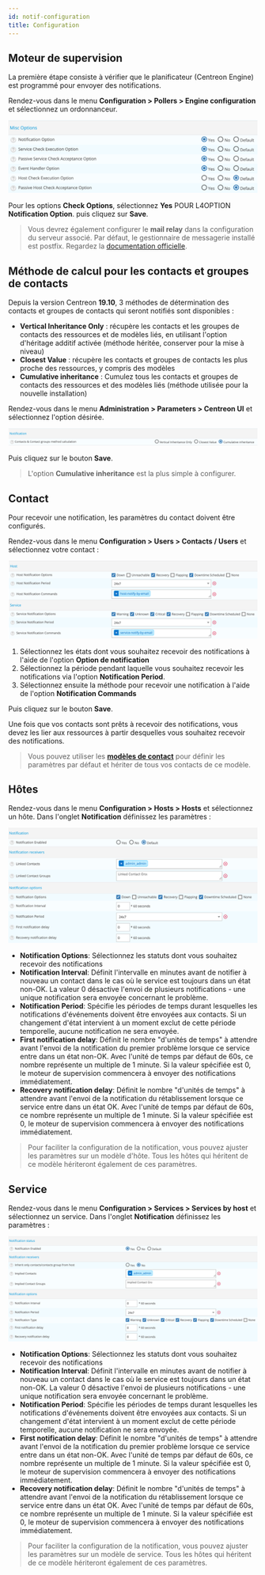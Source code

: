 ```yaml
---
id: notif-configuration
title: Configuration
---
```


## Moteur de supervision

La première étape consiste à vérifier que le planificateur (Centreon Engine) est programmé pour envoyer des
notifications.

Rendez-vous dans le menu **Configuration > Pollers > Engine configuration** et sélectionnez un ordonnanceur.

![image](../assets/alerts/notif_engine_conf.png)

Pour les options **Check Options**, sélectionnez **Yes** POUR L4OPTION **Notification Option**. puis cliquez sur
**Save**.

> Vous devrez également configurer le **mail relay** dans la configuration du serveur associé.
> Par défaut, le gestionnaire de messagerie installé est postfix. Regardez la [documentation officielle](http://www.postfix.org/BASIC_CONFIGURATION_README.html).

## Méthode de calcul pour les contacts et groupes de contacts

Depuis la version Centreon **19.10**, 3 méthodes de détermination des contacts et groupes de contacts qui seront
notifiés sont disponibles :

* **Vertical Inheritance Only** : récupère les contacts et les groupes de contacts des ressources et de modèles liés,
  en utilisant l'option d'héritage additif activée (méthode héritée, conserver pour la mise à niveau)
* **Closest Value** : récupère les contacts et groupes de contacts les plus proche des ressources, y compris des modèles
* **Cumulative inheritance** : Cumulez tous les contacts et groupes de contacts des ressources et des modèles liés
  (méthode utilisée pour la nouvelle installation)

Rendez-vous dans le menu **Administration > Parameters > Centreon UI** et sélectionnez l'option désirée.

![image](../assets/alerts/notif_centreon_config.png)

Puis cliquez sur le bouton **Save**.

> L'option **Cumulative inheritance** est la plus simple à configurer.

## Contact

Pour recevoir une notification, les paramètres du contact doivent être configurés.

Rendez-vous dans le menu **Configuration > Users > Contacts / Users** et sélectionnez votre contact :

![image](../assets/alerts/notif_contact_config.png)

1. Sélectionnez les états dont vous souhaitez recevoir des notifications à l'aide de l'option **Option de notification**
2. Sélectionnez la période pendant laquelle vous souhaitez recevoir les notifications via l'option **Notification Period**.
3. Sélectionnez ensuite la méthode pour recevoir une notification à l'aide de l'option **Notification Commands**

Puis cliquez sur le bouton **Save**.

Une fois que vos contacts sont prêts à recevoir des notifications, vous devez les lier aux ressources à partir desquelles
vous souhaitez recevoir des notifications.

> Vous pouvez utiliser les **[modèles de contact](../monitoring/templates.html#les-modèles-de-contacts)** pour définir les
> paramètres par défaut et hériter de tous vos contacts de ce modèle.

## Hôtes

Rendez-vous dans le menu **Configuration > Hosts > Hosts** et sélectionnez un hôte. Dans l'onglet **Notification**
définissez les paramètres :

![image](../assets/alerts/notif_host_config.png)

* **Notification Options**: Sélectionnez les statuts dont vous souhaitez recevoir des notifications
* **Notification Interval**: Définit l'intervalle en minutes avant de notifier à nouveau un contact dans le cas où le
  service est toujours dans un état non-OK. La valeur 0 désactive l'envoi de plusieurs notifications - une unique
  notification sera envoyée concernant le problème.
* **Notification Period**: Spécifie les périodes de temps durant lesquelles les notifications d'événements doivent
  être envoyées aux contacts. Si un changement d'état intervient à un moment exclut de cette période temporelle,
  aucune notification ne sera envoyée.
* **First notification delay**: Définit le nombre "d'unités de temps" à attendre avant l'envoi de la notification du
  premier problème lorsque ce service entre dans un état non-OK. Avec l'unité de temps par défaut de 60s, ce nombre
  représente un multiple de 1 minute. Si la valeur spécifiée est 0, le moteur de supervision commencera à envoyer des
  notifications immédiatement.
* **Recovery notification delay**: Définit le nombre "d'unités de temps" à attendre avant l'envoi de la notification du
  rétablissement lorsque ce service entre dans un état OK. Avec l'unité de temps par défaut de 60s, ce nombre représente
  un multiple de 1 minute. Si la valeur spécifiée est 0, le moteur de supervision commencera à envoyer des notifications
  immédiatement.

> Pour faciliter la configuration de la notification, vous pouvez ajuster les paramètres sur un modèle d'hôte. Tous les
> hôtes qui héritent de ce modèle hériteront également de ces paramètres.

## Service

Rendez-vous dans le menu **Configuration > Services > Services by host** et sélectionnez un service. Dans l'onglet
**Notification** définissez les paramètres :

![image](../assets/alerts/notif_service_config.png)

* **Notification Options**: Sélectionnez les statuts dont vous souhaitez recevoir des notifications
* **Notification Interval**: Définit l'intervalle en minutes avant de notifier à nouveau un contact dans le cas où le
  service est toujours dans un état non-OK. La valeur 0 désactive l'envoi de plusieurs notifications - une unique
  notification sera envoyée concernant le problème.
* **Notification Period**: Spécifie les périodes de temps durant lesquelles les notifications d'événements doivent
  être envoyées aux contacts. Si un changement d'état intervient à un moment exclut de cette période temporelle,
  aucune notification ne sera envoyée.
* **First notification delay**: Définit le nombre "d'unités de temps" à attendre avant l'envoi de la notification du
  premier problème lorsque ce service entre dans un état non-OK. Avec l'unité de temps par défaut de 60s, ce nombre
  représente un multiple de 1 minute. Si la valeur spécifiée est 0, le moteur de supervision commencera à envoyer des
  notifications immédiatement.
* **Recovery notification delay**: Définit le nombre "d'unités de temps" à attendre avant l'envoi de la notification du
  rétablissement lorsque ce service entre dans un état OK. Avec l'unité de temps par défaut de 60s, ce nombre représente
  un multiple de 1 minute. Si la valeur spécifiée est 0, le moteur de supervision commencera à envoyer des notifications
  immédiatement.

> Pour faciliter la configuration de la notification, vous pouvez ajuster les paramètres sur un modèle de service. Tous
> les hôtes qui héritent de ce modèle hériteront également de ces paramètres.
